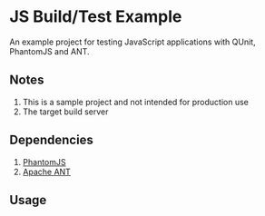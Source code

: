 JS Build/Test Example
===================

An example project for testing JavaScript applications with QUnit, PhantomJS and ANT.

## Notes

1. This is a sample project and not intended for production use
2. The target build server

## Dependencies

1. [PhantomJS](http://phantomjs.org/download.html)
2. [Apache ANT](http://ant.apache.org/bindownload.cgi)

## Usage


